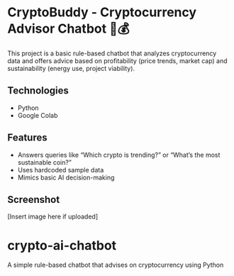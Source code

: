 # CryptoBuddy - Cryptocurrency Advisor Chatbot 🧠💰

This project is a basic rule-based chatbot that analyzes cryptocurrency data and offers advice based on profitability (price trends, market cap) and sustainability (energy use, project viability).

## Technologies
- Python
- Google Colab

## Features
- Answers queries like “Which crypto is trending?” or “What’s the most sustainable coin?”
- Uses hardcoded sample data
- Mimics basic AI decision-making

## Screenshot
[Insert image here if uploaded]
# crypto-ai-chatbot
 A simple rule-based chatbot that advises on cryptocurrency using Python
